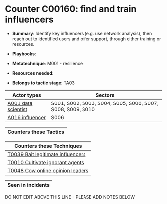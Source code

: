 # Counter C00160: find and train influencers

* **Summary**: Identify key influencers (e.g. use network analysis), then reach out to identified users and offer support, through either training or resources.

* **Playbooks**: 

* **Metatechnique**: M001 - resilience

* **Resources needed:** 

* **Belongs to tactic stage**: TA03


| Actor types | Sectors |
| ----------- | ------- |
| [A001 data scientist ](../generated_pages/actortypes/A001.md) | S001, S002, S003, S004, S005, S006, S007, S008, S009, S010 |
| [A016 influencer](../generated_pages/actortypes/A016.md) | S006 |



| Counters these Tactics |
| ---------------------- |



| Counters these Techniques |
| ------------------------- |
| [T0039 Bait legitimate influencers](../generated_pages/techniques/T0039.md) |
| [T0010 Cultivate ignorant agents](../generated_pages/techniques/T0010.md) |
| [T0048 Cow online opinion leaders](../generated_pages/techniques/T0048.md) |



| Seen in incidents |
| ----------------- |


DO NOT EDIT ABOVE THIS LINE - PLEASE ADD NOTES BELOW